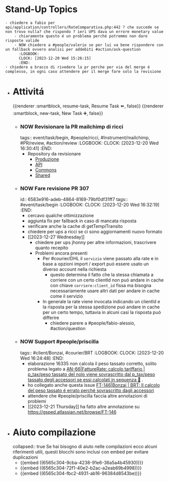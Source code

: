 # Stand-Up Topics
	- chiedere a fabio per api/application/controllers/RateComparativa.php:442 ? che succede se non trovo nulla? che rispondo ? ieri UPS dava un errore monetary value
		- chiaramente questo é un problema perché potremmo non dare risposte valide
		- NOW chiedere a #people/valerio se per lui va bene rispondere con un fallback ovvero analisi per addebiti #action/ask-question
		  :LOGBOOK:
		  CLOCK: [2023-12-20 Wed 15:26:15]
		  :END:
	- chiedere a bracco di rivedere la pr perche per via del merge é complesso, in ogni caso attendere per il merge fare solo la revisione
- # Attivitá
  {{renderer :smartblock, resume-task, Resume Task ⏩️, false}} {{renderer :smartblock, new-task, New Task ➕, false}}
	- ### NOW Revisionare la PR mailchimp di ricci
	  tags:: event/task/begin, #people/ricci, #Instrument/mailchimp, #PR/review, #action/review
	  :LOGBOOK:
	  CLOCK: [2023-12-20 Wed 16:30:41]
	  :END:
		- Repository da revisionare
			- [Produzione](https://github.com/omnilogsc/Gsped-produzione/pull/2671)
			- [API](https://github.com/omnilogsc/Gsped-api-cd/pull/1157)
			- [Commons](https://github.com/omnilogsc/Gsped-commons/pull/5)
			- [Shared](https://github.com/omnilogsc/Gsped-shared/pull/96)
	- ### NOW Fare revisione PR 307
	  id:: 6583e916-adeb-4864-8169-79bf0df31ff7
	  tags:: #event/task/begin
	  :LOGBOOK:
	  CLOCK: [2023-12-20 Wed 16:32:19]
	  :END:
		- cercavo qualche ottimizzazione
		- aggiunta fix per fallback in caso di mancata risposta
		- verificare anche la cache di getTempiTransito
		- chiedere per ups a ricci se ci sono aggiornamenti nuovo formato
		- [[2023-12-27 Wednesday]]
			- chiedere per ups jhonny per altre informazioni, trascrivere quanto recepito
			- Problemi ancora presenti
				- Per #courier/DHL il `servizio` viene passato alla rate e in base a opzioni import / export puó essere usato un diverso account nella richiesta
					- questo determina il fatto che la stessa chiamata a corriere con un certo clientId non puó andare in cache con chiave `corriere:client_id` fissa ma bisogna necessariamente usare altri dati per andare in cache come il servizio
				- In generale la rate viene invocata indicando un clientId e la risposta per la stessa spedizione puó andare in cache per un certo tempo, tuttavia in alcuni casi la risposta puó differire
					- chiedere parere a #people/fabio-alessio, #action/question
	- ### NOW Support #people/priscilla
	  tags:: #client/Bonzai, #courier/BRT
	  :LOGBOOK:
	  CLOCK: [2023-12-20 Wed 16:24:48]
	  :END:
		- elaborazione 16335 non calcola il peso tassato corretto, solito problema legato a [AN-66|FattureRate: calcolo tariffario | p_tax/peso tassato del nolo viene sovrascritto dal p_tax/peso tassato degli accessori se essi calcolati in sequenza 👹](https://gsped.atlassian.net/browse/AN-66) .
		- ho collegato anche questa issue [FT-146|Bonzai | BRT: Il calcolo del peso tassato é errato perché sovrascritto dagli accessori](https://gsped.atlassian.net/browse/FT-146)
		- attendere che #people/priscilla faccia altre annotazioni di problemi
		- [[2023-12-21 Thursday]] ha fatto altre annotazione su https://gsped.atlassian.net/browse/FT-146
- # Aiuto compilazione
  collapsed:: true
  Se hai bisogno di aiuto nelle compilazioni ecco alcuni riferimenti utili, questi blocchi sono inclusi con embed per evitare duplicazioni
	- {{embed ((6565c304-9cba-4238-91e6-36a5a4b45930))}}
	- {{embed ((6565c304-72f1-40e2-b2ac-a2eab69b4998))}}
	- {{embed ((6565c304-fbc2-4931-ab16-96384d8543be))}}